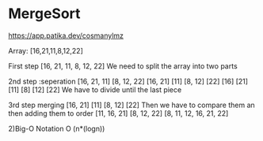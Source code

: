 # MergeSort
https://app.patika.dev/cosmanylmz

Array: [16,21,11,8,12,22]

First step
[16, 21, 11, 8, 12, 22] We need to split the array into two parts

2nd step :seperation
[16, 21, 11]    [8, 12, 22]
[16, 21]  [11]    [8, 12]  [22]
[16]  [21]  [11]    [8]  [12]  [22]  We have to divide until the last piece


3rd step merging
[16, 21]  [11]    [8, 12]  [22] Then we have to compare them an then adding them to order 
[11, 16, 21]    [8, 12, 22]
[8, 11, 12, 16, 21, 22]


2)Big-O Notation
O (n*(logn))
